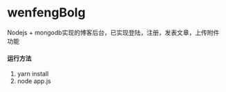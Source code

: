 # wenfengBolg
Nodejs + mongodb实现的博客后台，已实现登陆，注册，发表文章，上传附件功能
#### 运行方法
1. yarn install
2. node app.js

